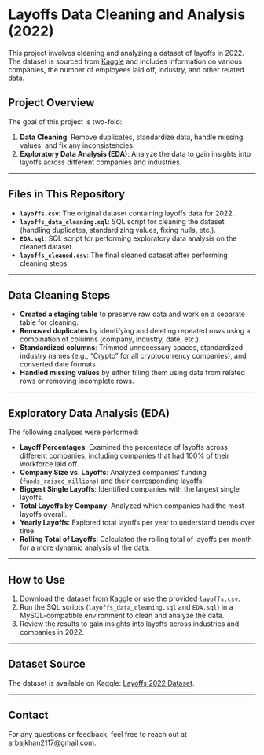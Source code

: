 # Layoffs Data Cleaning and Analysis (2022)

This project involves cleaning and analyzing a dataset of layoffs in 2022. The dataset is sourced from [Kaggle](https://www.kaggle.com/datasets/swaptr/layoffs-2022) and includes information on various companies, the number of employees laid off, industry, and other related data.

## Project Overview
The goal of this project is two-fold:
1. **Data Cleaning**: Remove duplicates, standardize data, handle missing values, and fix any inconsistencies.
2. **Exploratory Data Analysis (EDA)**: Analyze the data to gain insights into layoffs across different companies and industries.

---

## Files in This Repository
- **`layoffs.csv`**: The original dataset containing layoffs data for 2022.
- **`layoffs_data_cleaning.sql`**: SQL script for cleaning the dataset (handling duplicates, standardizing values, fixing nulls, etc.).
- **`EDA.sql`**: SQL script for performing exploratory data analysis on the cleaned dataset.
- **`layoffs_cleaned.csv`**: The final cleaned dataset after performing cleaning steps.

---

## Data Cleaning Steps
- **Created a staging table** to preserve raw data and work on a separate table for cleaning.
- **Removed duplicates** by identifying and deleting repeated rows using a combination of columns (company, industry, date, etc.).
- **Standardized columns**: Trimmed unnecessary spaces, standardized industry names (e.g., “Crypto” for all cryptocurrency companies), and converted date formats.
- **Handled missing values** by either filling them using data from related rows or removing incomplete rows.

---

## Exploratory Data Analysis (EDA)
The following analyses were performed:
- **Layoff Percentages**: Examined the percentage of layoffs across different companies, including companies that had 100% of their workforce laid off.
- **Company Size vs. Layoffs**: Analyzed companies’ funding (`funds_raised_millions`) and their corresponding layoffs.
- **Biggest Single Layoffs**: Identified companies with the largest single layoffs.
- **Total Layoffs by Company**: Analyzed which companies had the most layoffs overall.
- **Yearly Layoffs**: Explored total layoffs per year to understand trends over time.
- **Rolling Total of Layoffs**: Calculated the rolling total of layoffs per month for a more dynamic analysis of the data.

---

## How to Use
1. Download the dataset from Kaggle or use the provided `layoffs.csv`.
2. Run the SQL scripts (`layoffs_data_cleaning.sql` and `EDA.sql`) in a MySQL-compatible environment to clean and analyze the data.
3. Review the results to gain insights into layoffs across industries and companies in 2022.

---

## Dataset Source
The dataset is available on Kaggle: [Layoffs 2022 Dataset](https://www.kaggle.com/datasets/swaptr/layoffs-2022).

---
## Contact

For any questions or feedback, feel free to reach out at arbajkhan2117@gmail.com.
